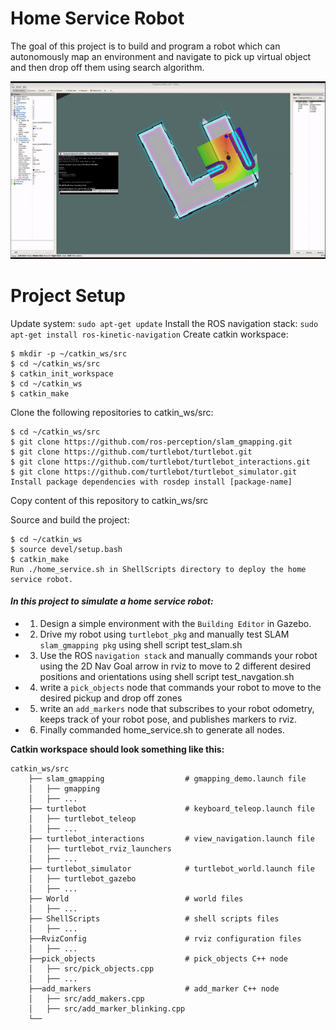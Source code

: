 # Home Service Robot

The goal of this project is to build and program a robot which can autonomously map an environment and navigate to pick up virtual object and then drop off them using search algorithm.
 
 ![Robot going to pickup then drop_off](pickup_Dropoff.gif)

# Project Setup
Update system: `sudo apt-get update`
Install the ROS navigation stack: `sudo apt-get install ros-kinetic-navigation`
Create catkin workspace:
```
$ mkdir -p ~/catkin_ws/src
$ cd ~/catkin_ws/src
$ catkin_init_workspace
$ cd ~/catkin_ws
$ catkin_make
```
Clone the following repositories to catkin_ws/src:
```
$ cd ~/catkin_ws/src
$ git clone https://github.com/ros-perception/slam_gmapping.git
$ git clone https://github.com/turtlebot/turtlebot.git
$ git clone https://github.com/turtlebot/turtlebot_interactions.git
$ git clone https://github.com/turtlebot/turtlebot_simulator.git
Install package dependencies with rosdep install [package-name]
```
Copy content of this repository to catkin_ws/src

Source and build the project:
```
$ cd ~/catkin_ws
$ source devel/setup.bash
$ catkin_make
Run ./home_service.sh in ShellScripts directory to deploy the home service robot.
```
#### ***In this project to simulate a home service robot:***
* 1. Design a simple environment with the `Building Editor` in Gazebo.
* 2. Drive my robot using `turtlebot_pkg` and manually test SLAM `slam_gmapping pkg` using shell script test_slam.sh
* 3. Use the ROS `navigation stack` and manually commands your robot using the 2D Nav Goal arrow in rviz to move to 2 different desired positions and orientations using shell script test_navgation.sh
* 4. write a `pick_objects` node that commands your robot to move to the desired pickup and drop off zones 
* 5. write an `add_markers` node that subscribes to your robot odometry, keeps track of your robot pose, and publishes markers to rviz.
* 6. Finally commanded home_service.sh to generate all nodes. 


**Catkin workspace should look something like this:**
```
catkin_ws/src
    ├── slam_gmapping                  # gmapping_demo.launch file                   
    │   ├── gmapping
    │   ├── ...
    ├── turtlebot                      # keyboard_teleop.launch file
    │   ├── turtlebot_teleop
    │   ├── ...
    ├── turtlebot_interactions         # view_navigation.launch file      
    │   ├── turtlebot_rviz_launchers
    │   ├── ...
    ├── turtlebot_simulator            # turtlebot_world.launch file 
    │   ├── turtlebot_gazebo
    │   ├── ...
    ├── World                          # world files
    │   ├── ...
    ├── ShellScripts                   # shell scripts files
    │   ├── ...
    ├──RvizConfig                      # rviz configuration files
    │   ├── ...
    ├──pick_objects                    # pick_objects C++ node
    │   ├── src/pick_objects.cpp
    │   ├── ...
    ├──add_markers                     # add_marker C++ node
    │   ├── src/add_makers.cpp
    │   ├── src/add_marker_blinking.cpp
    └──
```

